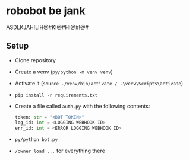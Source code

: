 # robobot be jank
ASDLKJAH!L!H@#K!@#H!@#!@#

## Setup
- Clone repository
- Create a venv (`py/python -m venv venv`)
- Activate it (`source ./venv/bin/activate / .\venv\Scripts\activate`)
- `pip install -r requirements.txt`
- Create a file called `auth.py` with the following contents:
    
    ```python
    token: str = "<BOT TOKEN>"
    log_id: int = <LOGGING WEBHOOK ID>
    err_id: int = <ERROR LOGGING WEBHOOK ID>
    ```
- `py/python bot.py`
- `/owner load ...` for everything there
